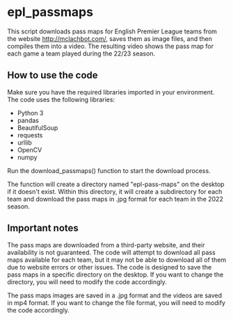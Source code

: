 # epl_passmaps

This script downloads pass maps for English Premier League teams from the website http://mclachbot.com/, saves them as image files, and then compiles them into a video. The resulting video shows the pass map for each game a team played during the 22/23 season.

## How to use the code
Make sure you have the required libraries imported in your environment. The code uses the following libraries:

- Python 3
- pandas
- BeautifulSoup
- requests
- urllib
- OpenCV
- numpy

Run the download_passmaps() function to start the download process.

The function will create a directory named "epl-pass-maps" on the desktop if it doesn't exist. Within this directory, it will create a subdirectory for each team and download the pass maps in .jpg format for each team in the 2022 season.

## Important notes
The pass maps are downloaded from a third-party website, and their availability is not guaranteed. The code will attempt to download all pass maps available for each team, but it may not be able to download all of them due to website errors or other issues.
The code is designed to save the pass maps in a specific directory on the desktop. If you want to change the directory, you will need to modify the code accordingly.

The pass maps images are saved in a .jpg format and the videos are saved in mp4 format. If you want to change the file format, you will need to modify the code accordingly.
